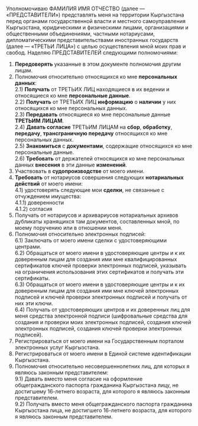 Уполномочиваю ФАМИЛИЯ ИМЯ ОТЧЕСТВО (далее — «ПРЕДСТАВИТЕЛИ») представлять меня на территории Кыргызстана перед органами государственной власти и местного самоуправления Кыргызстана, юридическими и физическими лицами, организациями и общественными объединениями, частными нотариусами, дипломатическими представительствами иностранных государств (далее — «ТРЕТЬИ ЛИЦА») с целью осуществления мной моих прав и свобод.
Наделяю ПРЕДСТАВИТЕЛЕЙ следующими полномочиями:
1) **Передоверять** указанные в этом документе полномочия другим лицам.
2) Полномочия относительно относящихся ко мне **персональных данных**:  
2.1) **Получать** от ТРЕТЬИХ ЛИЦ находящиеся в их ведении и относящиеся ко мне **персональные данные**.  
2.2) **Получать** от ТРЕТЬИХ ЛИЦ **информацию** о **наличии** у них относящихся ко мне персональных данных.  
2.3) **Передавать** относящиеся ко мне персональные данные **ТРЕТЬИМ ЛИЦАМ**.  
2.4) **Давать согласие** ТРЕТЬИМ ЛИЦАМ на **сбор**, **обработку**, **передачу**, **трансграничную передачу** относящихся ко мне персональных данных.  
2.5) **Знакомиться** с **документами**, содержащие относящихся ко мне персональные данные.  
2.6) **Требовать** от держателей относящихся ко мне персональных данных **внесения** в эти данные **изменений**.  
3) Участвовать в **судопроизводстве** от моего имени.   
4) **Требовать** от нотариусов совершения следующих **нотариальных действий** от моего имени:  
4.1) удостоверять следующие мои **сделки**, не связанные с отчуждением имущества:  
4.1.1) доверенности  
4.1.2) согласия  
5) Получать от нотариусов и архивариусов нотариальных архивов дубликаты хранящихся там документов, составленных мной, по моему поручению или в отношении меня.  
6) Полномочия относительно электронных подписей:  
6.1) Заключать от моего имени сделки с удостоверяющими центрами.  
6.2) Обращаться от моего имени в удостоверяющие центры и к их доверенным лицам для создания ими мне квалифицированных сертификатов ключей проверки электронных подписей, указывать на ограничения использования этих сертификатов и получать эти сертификаты.  
6.3) Обращаться от моего имени в удостоверяющие центры и к их доверенным лицам для создания ими мне ключей электронных подписей и ключей проверки электронных подписей и получать от них эти ключи.  
6.4) Получать от удостоверяющих центров и их доверенных лиц для меня средства электронной подписи (шифровальные средства для создания и проверки моих электронных подписей, создания ключей электронных подписей, создания ключей проверки электронных подписей).  
7) Регистрироваться от моего имени на Государственным порталом электронных услуг Кыргызстана.  
8) Регистрироваться от моего имени в Единой системе идентификации Кыргызстана.  
9) Полномочия относительно несовершеннолетних лиц, для которых я являюсь законным представителем:  
9.1) Давать вместо меня согласие на оформление общегражданского паспорта гражданина Кыргызстана лицу, не достигшему 16-летнего возраста, для которого я являюсь законным представителем.  
9.2) Получать вместо меня общегражданского паспорта гражданина Кыргызстана лица, не достигшего 16-летнего возраста, для которого я являюсь законным представителем.  
